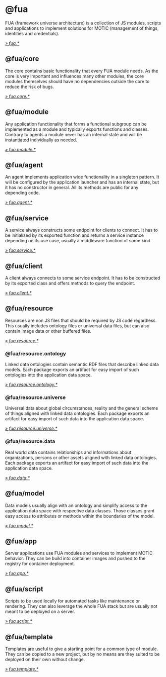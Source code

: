 # @fua

FUA (framework universe architecture) is a collection of JS modules, scripts and applications to implement solutions for MOTIC (management of things, identities and credentials).

[_&raquo; fua.*_](https://github.com/orgs/nicosResearchAndDevelopment/repositories?q=%22fua.%22)

## @fua/core

The core contains basic functionality that every FUA module needs. As the core is very important and influences many other modules, the core modules themselves should have no dependencies outside the core to reduce the risk of bugs.

[_&raquo; fua.core.*_](https://github.com/orgs/nicosResearchAndDevelopment/repositories?q=%22fua.core.%22)

## @fua/module

Any application functionality that forms a functional subgroup can be implemented as a module and typically exports functions and classes. Contrary to agents a module never has an internal state and will be instantiated individually as needed.

[_&raquo; fua.module.*_](https://github.com/orgs/nicosResearchAndDevelopment/repositories?q=%22fua.module.%22)

## @fua/agent

An agent implements application wide functionality in a singleton pattern. It will be configured by the application launcher and has an internal state, but it has no constructor in general. All its methods are public for any depending code.

[_&raquo; fua.agent.*_](https://github.com/orgs/nicosResearchAndDevelopment/repositories?q=%22fua.agent.%22)

## @fua/service

A service always constructs some endpoint for clients to connect. It has to be initialized by its exported function and returns a service instance depending on its use case, usually a middleware function of some kind.

[_&raquo; fua.service.*_](https://github.com/orgs/nicosResearchAndDevelopment/repositories?q=%22fua.service.%22)

## @fua/client

A client always connects to some service endpoint. It has to be constructed by its exported class and offers methods to query the endpoint.

[_&raquo; fua.client.*_](https://github.com/orgs/nicosResearchAndDevelopment/repositories?q=%22fua.client.%22)

## @fua/resource

Resources are non JS files that should be required by JS code regardless. This usually includes ontology files or universal data files, but can also contain image data or other buffered files.

[_&raquo; fua.resource.*_](https://github.com/orgs/nicosResearchAndDevelopment/repositories?q=%22fua.resource.%22)

### @fua/resource.ontology

Linked data ontologies contain semantic RDF files that describe linked data models. Each package exports an artifact for easy import of such ontologies into the application data space.

[_&raquo; fua.resource.ontology.*_](https://github.com/orgs/nicosResearchAndDevelopment/repositories?q=%22fua.resource.ontology.%22)

### @fua/resource.universe

Universal data about global circumstances, reality and the general scheme of things aligned with linked data ontologies. Each package exports an artifact for easy import of such data into the application data space.

[_&raquo; fua.resource.universe.*_](https://github.com/orgs/nicosResearchAndDevelopment/repositories?q=%22fua.resource.universe.%22)

### @fua/resource.data

Real world data contains relationships and informations about organizations, persons or other assets aligned with linked data ontologies. Each package exports an artifact for easy import of such data into the application data space.

[_&raquo; fua.data.*_](https://github.com/orgs/nicosResearchAndDevelopment/repositories?q=%22fua.data.%22)

## @fua/model

Data models usually align with an ontology and simplify access to the application data space with respective data classes. Those classes grant easy access to attributes or methods within the boundaries of the model.

[_&raquo; fua.model.*_](https://github.com/orgs/nicosResearchAndDevelopment/repositories?q=%22fua.model.%22)

## @fua/app

Server applications use FUA modules and services to implement MOTIC behavior. They can be build into container images and pushed to the registry for container deployment.

[_&raquo; fua.app.*_](https://github.com/orgs/nicosResearchAndDevelopment/repositories?q=%22fua.app.%22)

## @fua/script

Scripts to be used locally for automated tasks like maintenance or rendering. They can also leverage the whole FUA stack but are usually not meant to be deployed on a server.

[_&raquo; fua.script.*_](https://github.com/orgs/nicosResearchAndDevelopment/repositories?q=%22fua.script.%22)

## @fua/template

Templates are useful to give a starting point for a common type of module. They can be copied to a new project, but by no means are they suited to be deployed on their own without change.

[_&raquo; fua.template.*_](https://github.com/orgs/nicosResearchAndDevelopment/repositories?q=%22fua.template.%22)
